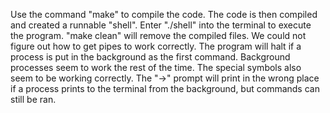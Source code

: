 Use the command "make" to compile the code. The code is then compiled and created a runnable "shell". 
Enter "./shell" into the terminal to execute the program. "make clean" will remove the compiled files.
We could not figure out how to get pipes to work correctly. The program will halt if a process is put
in the background as the first command. Background processes seem to work the rest of the time. The special
symbols also seem to be working correctly. The "->" prompt will print in the wrong place if a process prints
to the terminal from the background, but commands can still be ran.